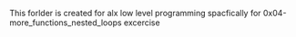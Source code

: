 This forlder is created for alx low level programming spacfically for 0x04-more_functions_nested_loops excercise
